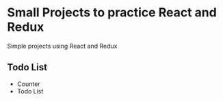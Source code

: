 # Small Projects to practice React and Redux

Simple projects using React and Redux

## Todo List

- Counter
- Todo List

